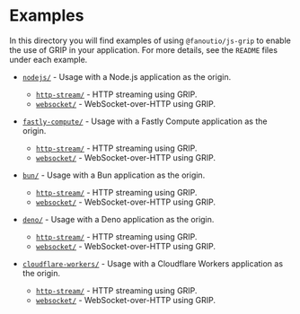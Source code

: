 # Examples

In this directory you will find examples of using `@fanoutio/js-grip` to enable the
use of GRIP in your application. For more details, see the `README` files under
each example.

* [`nodejs/`](./nodejs) - Usage with a Node.js application as the origin.
  * [`http-stream/`](./nodejs/http-stream) - HTTP streaming using GRIP.
  * [`websocket/`](./nodejs/websocket) - WebSocket-over-HTTP using GRIP.

* [`fastly-compute/`](./fastly-compute) - Usage with a Fastly Compute application as 
  the origin.
    * [`http-stream/`](./fastly-compute/http-stream) - HTTP streaming using GRIP.
    * [`websocket/`](./fastly-compute/websocket) - WebSocket-over-HTTP using GRIP.

* [`bun/`](./bun) - Usage with a Bun application as the origin.
  * [`http-stream/`](./bun/http-stream) - HTTP streaming using GRIP.
  * [`websocket/`](./bun/websocket) - WebSocket-over-HTTP using GRIP.

* [`deno/`](./deno) - Usage with a Deno application as the origin.
  * [`http-stream/`](./deno/http-stream) - HTTP streaming using GRIP.
  * [`websocket/`](./deno/websocket) - WebSocket-over-HTTP using GRIP.

* [`cloudflare-workers/`](./cloudflare-workers) - Usage with a Cloudflare Workers application as the origin.
  * [`http-stream/`](./cloudflare-workers/http-stream) - HTTP streaming using GRIP.
  * [`websocket/`](./cloudflare-workers/websocket) - WebSocket-over-HTTP using GRIP.
